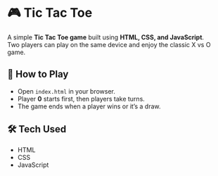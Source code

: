 # 🎮 Tic Tac Toe

A simple **Tic Tac Toe game** built using **HTML, CSS, and JavaScript**.  
Two players can play on the same device and enjoy the classic X vs O game.

## 🚀 How to Play
- Open `index.html` in your browser.  
- Player **0** starts first, then players take turns.  
- The game ends when a player wins or it’s a draw.  

## 🛠️ Tech Used
- HTML  
- CSS  
- JavaScript  
